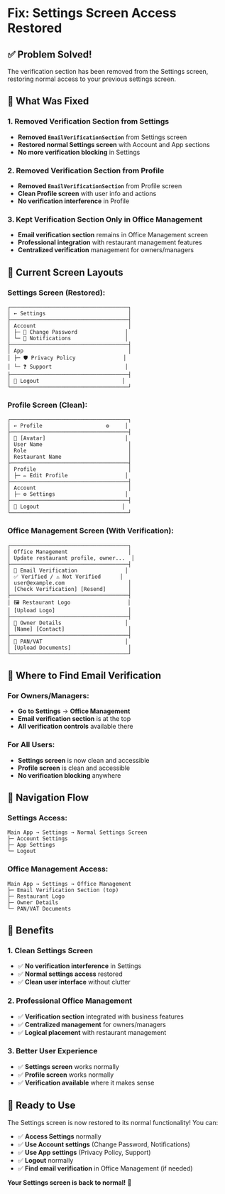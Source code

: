 # Fix: Settings Screen Access Restored

## ✅ **Problem Solved!**

The verification section has been removed from the Settings screen, restoring normal access to your previous settings screen.

## 🔧 **What Was Fixed**

### **1. Removed Verification Section from Settings**
- **Removed `EmailVerificationSection`** from Settings screen
- **Restored normal Settings screen** with Account and App sections
- **No more verification blocking** in Settings

### **2. Removed Verification Section from Profile**
- **Removed `EmailVerificationSection`** from Profile screen
- **Clean Profile screen** with user info and actions
- **No verification interference** in Profile

### **3. Kept Verification Section Only in Office Management**
- **Email verification section** remains in Office Management screen
- **Professional integration** with restaurant management features
- **Centralized verification** management for owners/managers

## 📱 **Current Screen Layouts**

### **Settings Screen (Restored):**
```
┌─────────────────────────────────────┐
│ ← Settings                          │
├─────────────────────────────────────┤
│ Account                             │
│ ├─ 🔑 Change Password               │
│ └─ 🔔 Notifications                 │
├─────────────────────────────────────┤
│ App                                 │
│ ├─ 🛡️ Privacy Policy               │
│ └─ ❓ Support                       │
├─────────────────────────────────────┤
│ 🚪 Logout                          │
└─────────────────────────────────────┘
```

### **Profile Screen (Clean):**
```
┌─────────────────────────────────────┐
│ ← Profile                    ⚙️     │
├─────────────────────────────────────┤
│ 👤 [Avatar]                         │
│ User Name                           │
│ Role                                │
│ Restaurant Name                     │
├─────────────────────────────────────┤
│ Profile                             │
│ ├─ ✏️ Edit Profile                  │
├─────────────────────────────────────┤
│ Account                             │
│ ├─ ⚙️ Settings                      │
├─────────────────────────────────────┤
│ 🚪 Logout                          │
└─────────────────────────────────────┘
```

### **Office Management Screen (With Verification):**
```
┌─────────────────────────────────────┐
│ Office Management                   │
│ Update restaurant profile, owner...  │
├─────────────────────────────────────┤
│ 📧 Email Verification               │
│ ✅ Verified / ⚠️ Not Verified      │
│ user@example.com                    │
│ [Check Verification] [Resend]       │
├─────────────────────────────────────┤
│ 🖼️ Restaurant Logo                  │
│ [Upload Logo]                       │
├─────────────────────────────────────┤
│ 👤 Owner Details                    │
│ [Name] [Contact]                    │
├─────────────────────────────────────┤
│ 📄 PAN/VAT                          │
│ [Upload Documents]                  │
└─────────────────────────────────────┘
```

## 🎯 **Where to Find Email Verification**

### **For Owners/Managers:**
- **Go to Settings** → **Office Management**
- **Email verification section** is at the top
- **All verification controls** available there

### **For All Users:**
- **Settings screen** is now clean and accessible
- **Profile screen** is clean and accessible
- **No verification blocking** anywhere

## 🔄 **Navigation Flow**

### **Settings Access:**
```
Main App → Settings → Normal Settings Screen
├─ Account Settings
├─ App Settings
└─ Logout
```

### **Office Management Access:**
```
Main App → Settings → Office Management
├─ Email Verification Section (top)
├─ Restaurant Logo
├─ Owner Details
└─ PAN/VAT Documents
```

## 🎉 **Benefits**

### **1. Clean Settings Screen**
- ✅ **No verification interference** in Settings
- ✅ **Normal settings access** restored
- ✅ **Clean user interface** without clutter

### **2. Professional Office Management**
- ✅ **Verification section** integrated with business features
- ✅ **Centralized management** for owners/managers
- ✅ **Logical placement** with restaurant management

### **3. Better User Experience**
- ✅ **Settings screen** works normally
- ✅ **Profile screen** works normally
- ✅ **Verification available** where it makes sense

## 🚀 **Ready to Use**

The Settings screen is now restored to its normal functionality! You can:

- ✅ **Access Settings** normally
- ✅ **Use Account settings** (Change Password, Notifications)
- ✅ **Use App settings** (Privacy Policy, Support)
- ✅ **Logout** normally
- ✅ **Find email verification** in Office Management (if needed)

**Your Settings screen is back to normal!** 🎉


